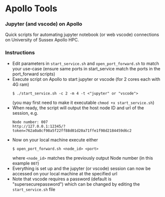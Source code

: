# Apollo Tools

### Jupyter (and vscode) on Apollo
Quick scripts for automating jupyter notebook (or web vscode) connections on University of Sussex Apollo
HPC. 

### Instructions
- Edit parameters in ```start_service.sh``` and ```open_port_forward.sh``` to match your use-case 
(ensure same ports in start_service match the ports in the port_forward scripts) 
- Execute script on Apollo to start jupyter or vscode (for 2 cores each with 4G ram)
  ```
  $ ./start_service.sh -c 2 -m 4 -t <"jupyter" or "vscode">
  ```
  (you may first need to make it executable ```chmod +x start_service.sh```)
- When ready, the script will output the host node ID and url of the session, e.g.
  ```
  Node number: 007
  http://127.0.0.1:12345/?token=762a0a8cf98a5f22ff88d01d20a71ffe1f98d2184459d6c2
  ```
- Now on your local machine execute either 
  ```
  $ open_port_forward.sh <node_id> <port>
  ```
  where ```<node_id>``` matches the previously output Node number (in this example ```007```)
- Everything is set up and the jupyter (or vscode) session can now be accessed on your local machine at the specified url
- Note that vscode requires a password (default is "supersecurepassword") which can be changed by editing the ```start_service.sh``` file
